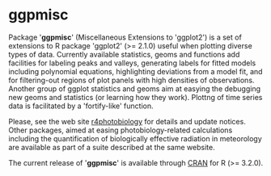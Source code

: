 # ggpmisc #

Package '**ggpmisc**' (Miscellaneous Extensions to 'ggplot2') is a set of
extensions to R package 'ggplot2' (>= 2.1.0) useful when plotting diverse types
of data.  Currently available statistics, geoms and functions add facilities for
labeling peaks and valleys, generating labels for fitted models including
polynomial equations, highlighting deviations from a model fit, and for
filtering-out regions of plot panels with high densities of observations. 
Another group of ggplot statistics and geoms aim at easying the debugging new
geoms and statistics (or learning how they work). Plottng of time series data is
facilitated by a 'fortify-like' function.

Please, see the web site [r4photobiology](http://www.r4photobiology.info) for
details and update notices. Other packages, aimed at easing photobiology-related
calculations including the quantification of biologically effective radiation in
meteorology are available as part of a suite described at the same website.

The current release of '__ggpmisc__' is available through [CRAN](https://cran.r-project.org/package=ggpmisc) 
for R (>= 3.2.0).

